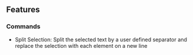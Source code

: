 ## Features

### Commands

- Split Selection: Split the selected text by a user defined separator and replace the selection with each element on a new line
